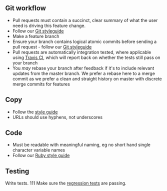 ## Git workflow ##

- Pull requests must contain a succinct, clear summary of what the user need is driving this feature change.
- Follow our [Git styleguide](https://github.com/alphagov/styleguides/blob/master/git.md)
- Make a feature branch
- Ensure your branch contains logical atomic commits before sending a pull request - follow our [Git styleguide](https://github.com/alphagov/styleguides/blob/master/git.md)
- Pull requests are automatically integration tested, where applicable using [Travis CI](https://travis-ci.org/), which will report back on whether the tests still pass on your branch
- You *may* rebase your branch after feedback if it's to include relevant updates from the master branch. We prefer a rebase here to a merge commit as we prefer a clean and straight history on master with discrete merge commits for features

## Copy ##

- Follow the [style guide](https://www.gov.uk/designprinciples/styleguide)
- URLs should use hyphens, not underscores

## Code ##

- Must be readable with meaningful naming, eg no short hand single character variable names
- Follow our [Ruby style guide](https://github.com/alphagov/styleguides/blob/master/ruby.md)

## Testing ##

Write tests.
111
Make sure the [regression tests](doc/regression-tests.md) are passing.
